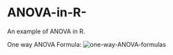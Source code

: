 # ANOVA-in-R-
An example of ANOVA in R.

One way ANOVA Formula:
![one-way-ANOVA-formulas](https://user-images.githubusercontent.com/101022450/202962867-ddff8076-79c1-4ef9-a745-1178e80152dd.png)
